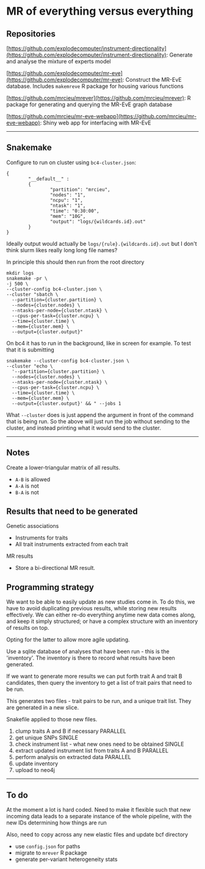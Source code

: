 # MR of everything versus everything

## Repositories

[https://github.com/explodecomputer/instrument-directionality](https://github.com/explodecomputer/instrument-directionality): Generate and analyse the mixture of experts model

[https://github.com/explodecomputer/mr-eve](https://github.com/explodecomputer/mr-eve): Construct the MR-EvE database. Includes `makemreve` R package for housing various functions

[https://github.com/mrcieu/mrever](https://github.com/mrcieu/mrever): R package for generating and querying the MR-EvE graph database

[https://github.com/mrcieu/mr-eve-webapp](https://github.com/mrcieu/mr-eve-webapp): Shiny web app for interfacing with MR-EvE

---

## Snakemake

Configure to run on cluster using `bc4-cluster.json`:

```
{
        "__default__" :
        {
                "partition": "mrcieu",
                "nodes": "1",
                "ncpu": "1",
                "ntask": "1",
                "time": "0:30:00",
                "mem": "10G",
                "output": "logs/{wildcards.id}.out"
        }
}
```

Ideally output would actually be `logs/{rule}.{wildcards.id}.out` but I don't think slurm likes really long long file names?

In principle this should then run from the root directory

```
mkdir logs
snakemake -pr \
-j 500 \
--cluster-config bc4-cluster.json \
--cluster "sbatch \
  --partition={cluster.partition} \
  --nodes={cluster.nodes} \
  --ntasks-per-node={cluster.ntask} \
  --cpus-per-task={cluster.ncpu} \
  --time={cluster.time} \
  --mem={cluster.mem} \
  --output={cluster.output}"
```

On bc4 it has to run in the background, like in screen for example. To test that it is submitting 

```
snakemake --cluster-config bc4-cluster.json \
--cluster "echo \
  '--partition={cluster.partition} \
  --nodes={cluster.nodes} \
  --ntasks-per-node={cluster.ntask} \
  --cpus-per-task={cluster.ncpu} \
  --time={cluster.time} \
  --mem={cluster.mem} \
  --output={cluster.output}' && " --jobs 1
```

What `--cluster` does is just append the argument in front of the command that is being run. So the above will just run the job without sending to the cluster, and instead printing what it would send to the cluster.

---

## Notes

Create a lower-triangular matrix of all results.

- `A-B` is allowed
- `A-A` is not
- `B-A` is not

## Results that need to be generated

Genetic associations
- Instruments for traits
- All trait instruments extracted from each trait

MR results
- Store a bi-directional MR result. 

## Programming strategy

We want to be able to easily update as new studies come in. To do this, we have to avoid duplicating previous results, while storing new results effectively. We can either re-do everything anytime new data comes along, and keep it simply structured; or have a complex structure with an inventory of results on top.

Opting for the latter to allow more agile updating.

Use a sqlite database of analyses that have been run - this is the 'inventory'. The inventory is there to record what results have been generated.

If we want to generate more results we can put forth trait A and trait B candidates, then query the inventory to get a list of trait pairs that need to be run.

This generates two files - trait pairs to be run, and a unique trait list. They are generated in a new slice.

Snakefile applied to those new files.
1. clump traits A and B if necessary PARALLEL
2. get unique SNPs SINGLE
3. check instrument list - what new ones need to be obtained SINGLE
4. extract updated instrument list from traits A and B PARALLEL
5. perform analysis on extracted data PARALLEL
6. update inventory
7. upload to neo4j

---

## To do

At the moment a lot is hard coded. Need to make it flexible such that new incoming data leads to a separate instance of the whole pipeline, with the new IDs determining how things are run

Also, need to copy across any new elastic files and update bcf directory

- use `config.json` for paths
- migrate to `mrever` R package
- generate per-variant heterogeneity stats
